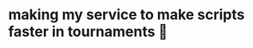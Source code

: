 # making my service to make scripts faster in tournaments :troll:
# #
# #
# #
# #
# #
# #
# #
# #
# #
# #
# #
# #
# #
# #
# #
# #
# #
# #
# #
# #
# #
# #
# #
# #
# #
# #
# #
# #
# #
# #
# #
# #
# #
# #
# #
# #
# #
# #
# #
# #
# #
# #
# #
# #
# #
# #
# #
# #
# #
# #
# #
# #
# #
# #
# #
# #
# #
# #
# #
# #
# #
# #
# #
# #
# #
# #
# #
# #
# #
# #
# #
# #
# #
# #
# #
# #
# #
# #
# #
# #
# #
# #
# #
# #
# #
# #
# #
# #
# #
# #
# #
# #
# #
# #
# #
# #
# #
# #
# #
# #
# #
# #
# #
# #
# #
# #
# #
# #
# #
# #
# #
# #
# #
# #
# #
# #
# #
# #
# #
# #
# #
# #
# #
# #
# #
# #
# #
# #
# #
# #
# #
# #
# #
# #
# #
# #
# #
# #
# #
# #
# #
# #
# #
# #
# #
# #
# #
# #
# #
# #
# #
# #
# #
# #
# #
# #
# #
# #
# #
# #
# #
# #
# #
# #
# #
# #
# #
# #
# #
# #
# #
# #
# #
# #
# #
# #
# #
# #
# #
# #
# #
# #
# #
# #
# #
# #
# #
# #
# #
# #
# #
# #
# #
# #
# #
# #
# #
# #
# #
# #
# #
# #
# #
# #
# #
# #
# #
# #
# #
# #
# #
# #
# #
# #
# #
# #
# #
# #
# #
# #
# #
# #
# #
# #
# #
# #
# #
# #
# #
# #
# #
# #
# #
# #
# #
# #
# #
# #
# #
# #
# #
# #
# #
# #
# #
# #
# #
# #
# #
# #
# #
# #
# #
# #
# #
# #
# #
# #
# #
# #
# #
# #
# #
# #
# #
# #
# #
# #
# #
# #
# #
# #
# #
# #
# #
# #
# #
# #
# #
# #
# #
# #
# #
# #
# #
# #
# #
# #
# #
# #
# #
# #
# #
# #
# #
# #
# #
# #
# #
# #
# #
# #
# #
# #
# #
# #
# #
# #
# #
# #
# #
# #
# #
# #
# #
# #
# #
# #
# #
# #
# #
# #
# #
# #
# #
# #
# #
# #
# #
# #
# #
# #
# #
# #
# #
# #
# #
# #
# #
# #
# #
# #
# #
# #
# #
# #
# #
# #
# #
# #
# #
# #
# #
# #
# #
# #
# #
# #
# #
# #
# #
# #
# #
# #
# #
# #
# #
# #
# #
# #
# #
# #
# #
# #
# #
# #
# #
# #
# #
# #
# #
# #
# #
# #
# #
# #
# #
# #
# #
# #
# #
# #
# #
# #
# #
# #
# #
# #
# #
# #
# #
# #
# #
# #
# #
# #
# #
# #
# #
# #
# #
# #
# #
# #
# #
# #
# #
# #
# #
# #
# #
# #
# #
# #
# #
# #
# #
# #
# #
# #
# #
# #
# #
# #
# #
# #
# #
# #
# #
# #
# #
# #
# #
# #
# #
# #
# #
# #
# #
# #
# #
# #
# #
# #
# #
# #
# #
# #
# #
# #
# #
# #
# #
# #
# #
# #
# #
# #
# #
# #
# #
# #
# #
# #
# #
# #
# #
# #
# #
# #
# #
# #
# #
# #
# #
# #
# #
# #
# #
# #
# #
# #
# #
# #
# #
# #
# #
# #
# #
# #
# #
# #
# #
# #
# #
# #
# #
# #
# #
# #
# #
# #
# #
# #
# #
# #
# #
# #
# #
# #
# #
# #
# #
# #
# #
# #
# #
# #
# #
# #
# #
# #
# #
# #
# #
# #
# #
# #
# #
# #
# #
# #
# #
# #
# #
# #
# #
# #
# #
# #
# #
# #
# #
# #
# #
# #
# #
# #
# #
# #
# #
# #
# #
# #
# #
# #
# #
# #
# #
# #
# #
# #
# #
# #
# #
# #
# #
# #
# #
# #
# #
# #
# #
# #
# #
# #
# #
# #
# #
# #
# #
# #
# #
# #
# #
# #
# #
# #
# #
# #
# #
# #
# #
# #
# #
# #
# #
# #
# #
# #
# #
# #
# #
# #
# #
# #
# #
# #
# #
# #
# #
# #
# #
# #
# #
# #
# #
# #
# #
# #
# #
# #
# #
# #
# #
# #
# #
# #
# #
# #
# #
# #
# #
# #
# #
# #
# #
# #
# #
# #
# #
# #
# #
# #
# #
# #
# #
# #
# #
# #
# #
# #
# #
# #
# #
# #
# #
# #
# #
# #
# #
# #
# #
# #
# #
# #
# #
# #
# #
# #
# #
# #
# #
# #
# #
# #
# #
# #
# #
# #
# #
# #
# #
# #
# #
# #
# #
# #
# #
# #
# #
# #
# #
# #
# #
# #
# #
# #
# #
# #
# #
# #
# #
# #
# #
# #
# #
# #
# #
# #
# #
# #
# #
# #
# #
# #
# #
# #
# #
# #
# #
# #
# #
# #
# #
# #
# #
# #
# #
# #
# #
# #
# #
# #
# #
# #
# #
# #
# #
# #
# #
# #
# #
# #
# #
# #
# #
# #
# #
# #
# #
# #
# #
# #
# #
# #
# #
# #
# #
# #
# #
# #
# #
# #
# #
# #
# #
# #
# #
# #
# #
# #
# #
# #
# #
# #
# #
# #
# #
# #
# #
# #
# #
# #
# #
# #
# #
# #
# #
# #
# #
# #
# #
# #
# #
# #
# #
# #
# #
# #
# #
# #
# #
# #
# #
# #
# #
# #
# #
# #
# #
# #
# #
# #
# #
# #
# #
# #
# #
# #
# #
# #
# #
# #
# #
# #
# #
# #
# #
# #
# #
# #
# #
# #
# #
# #
# #
# #
# #
# #
# #
# #
# #
# #
# #
# #
# #
# #
# #
# #
# #
# #
# #
# #
# #
# #
# #
# #
# #
# #
# #
# #
# #
# #
# #
# #
# #
# #
# #
# #
# #
# #
# #
# #
# #
# #
# #
# #
# #
# #
# #
# #
# #
# #
# #
# #
# #
# #
# #
# #
# #
# #
# #
# #
# #
# #
# #
# #
# #
# #
# #
# #
# #
# #
# #
# #
# #
# #
# #
# #
# #
# #
# #
# #
# #
# #
# #
# #
# #
# #
# #
# #
# #
# #
# #
# #
# #
# #
# #
# #
# #
# #
# #
# #
# #
# #
# #
# #
# #
# #
# #
# #
# #
# #
# #
# #
# #
# #
# #
# #
# #
# #
# #
# #
# #
# #
# #
# #
# #
# #
# #
# #
# #
# #
# #
# #
# #
# #
# #
# #
# #
# #
# #
# #
# #
# #
# #
# #
# #
# #
# #
# #
# #
# #
# #
# #
# #
# #
# #
# #
# #
# #
# #
# #
# #
# #
# #
# #
# #
# #
# #
# #
# #
# #
# #
# #
# #
# #
# #
# #
# #
# #
# #
# #
# #
# #
# #
# #
# #
# #
# #
# #
# #
# #
# #
# #
# #
# #
# #
# #
# #
# #
# #
# #
# #
# #
# #
# #
# #
# #
# #
# #
# #
# #
# #
# #
# #
# #
# #
# #
# #
# #
# #
# #
# #
# #
# #
# #
# #
# #
# #
# #
# #
# #
# #
# #
# #
# #
# #
# #
# #
# #
# #
# #
# #
# #
# #
# #
# #
# #
# #
# #
# #
# #
# #
# #
# #
# #
# #
# #
# #
# #
# #
# #
# #
# #
# #
# #
# #
# #
# #
# #
# #
# #
# #
# #
# #
# #
# #
# #
# #
# #
# #
# #
# #
# #
# #
# #
# #
# #
# #
# #
# #
# #
# #
# #
# #
# #
# #
# #
# #
# #
# #
# #
# #
# #
# #
# #
# #
# #
# #
# #
# #
# #
# #
# #
# #
# #
# #
# #
# #
# #
# #
# #
# #
# #
# #
# #
# #
# #
# #
# #
# #
# #
# #
# #
# #
# #
# #
# #
# #
# #
# #
# #
# #
# #
# #
# #
# #
# #
# #
# #
# #
# #
# #
# #
# #
# #
# #
# #
# #
# #
# #
# #
# #
# #
# #
# #
# #
# #
# #
# #
# #
# #
# #
# #
# #
# #
# #
# #
# #
# #
# #
# #
# #
# #
# #
# #
# #
# #
# #
# #
# #
# #
# #
# #
# #
# #
# #
# #
# #
# #
# #
# #
# #
# #
# #
# #
# #
# #
# #
# #
# #
# #
# #
# #
# #
# #
# #
# #
# #
# #
# #
# #
# #
# #
# #
# #
# #
# #
# #
# #
# #
# #
# #
# #
# #
# #
# #
# #
# #
# #
# #
# #
# #
# #
# #
# #
# #
# #
# #
# #
# #
# #
# #
# #
# #
# #
# #
# #
# #
# #
# #
# #
# #
# #
# #
# #
# #
# #
# #
# #
# #
# #
# #
# #
# #
# #
# #
# #
# #
# #
# #
# #
# #
# #
# #
# #
# #
# #
# #
# #
# #
# #
# #
# #
# #
# #
# #
# #
# #
# #
# #
# #
# #
# #
# #
# #
# #
# #
# #
# #
# #
# #
# #
# #
# #
# #
# #
# #
# #
# #
# #
# #
# #
# #
# #
# #
# #
# #
# #
# #
# #
# #
# #
# #
# #
# #
# #
# #
# #
# #
# #
# #
# #
# #
# #
# #
# #
# #
# #
# #
# #
# #
# #
# #
# #
# #
# #
# #
# #
# #
# #
# #
# #
# #
# #
# #
# #
# #
# #
# #
# #
# #
# #
# #
# #
# #
# #
# #
# #
# #
# #
# #
# #
# #
# #
# #
# #
# #
# #
# #
# #
# #
# #
# #
# #
# #
# #
# #
# #
# #
# #
# #
# #
# #
# #
# #
# #
# #
# #
# #
# #
# #
# #
# #
# #
# #
# #
# #
# #
# #
# #
# #
# #
# #
# #
# #
# #
# #
# #
# #
# #
# #
# #
# #
# #
# #
# #
# #
# #
# #
# #
# #
# #
# #
# #
# #
# #
# #
# #
# #
# #
# #
# #
# #
# #
# #
# #
# #
# #
# #
# #
# #
# #
# #
# #
# #
# #
# #
# #
# #
# #
# #
# #
# #
# #
# #
# #
# #
# #
# #
# #
# #
# #
# #
# #
# #
# #
# #
# #
# #
# #
# #
# #
# #
# #
# #
# #
# #
# #
# #
# #
# #
# #
# #
# #
# #
# #
# #
# #
# #
# #
# #
# #
# #
# #
# #
# #
# #
# #
# #
# #
# #
# #
# #
# #
# #
# #
# #
# #
# #
# #
# #
# #
# #
# #
# #
# #
# #
# #
# #
# #
# #
# #
# #
# #
# #
# #
# #
# #
# #
# #
# #
# #
# #
# #
# #
# #
# #
# #
# #
# #
# #
# #
# #
# #
# #
# #
# #
# #
# #
# #
# #
# #
# #
# #
# #
# #
# #
# #
# #
# #
# #
# #
# #
# #
# #
# #
# #
# #
# #
# #
# #
# #
# #
# #
# #
# #
# #
# #
# #
# #
# #
# #
# #
# #
# #
# #
# #
# #
# #
# #
# #
# #
# #
# #
# #
# #
# #
# #
# #
# #
# #
# #
# #
# #
# #
# #
# #
# #
# #
# #
# #
# #
# #
# #
# #
# #
# #
# #
# #
# #
# #
# #
# #
# #
# #
# #
# #
# #
# #
# #
# #
# #
# #
# #
# #
# #
# #
# #
# #
# #
# #
# #
# #
# #
# #
# #
# #
# #
# #
# #
# #
# #
# #
# #
# #
# #
# #
# #
# #
# #
# #
# #
# #
# #
# #
# #
# #
# #
# #
# #
# #
# #
# #
# #
# #
# #
# #
# #
# #
# #
# #
# #
# #
# #
# #
# #
# #
# #
# #
# #
# #
# #
# #
# #
# #
# #
# #
# #
# #
# #
# #
# #
# #
# #
# #
# #
# #
# #
# #
# #
# #
# #
# #
# #
# #
# #
# #
# #
# #
# #
# #
# #
# #
# #
# #
# #
# #
# #
# #
# #
# #
# #
# #
# #
# #
# #
# #
# #
# #
# #
# #
# #
# #
# #
# #
# #
# #
# #
# #
# #
# #
# #
# #
# #
# #
# #
# #
# #
# #
# #
# #
# #
# #
# #
# #
# #
# #
# #
# #
# #
# #
# #
# #
# #
# #
# #
# #
# #
# #
# #
# #
# #
# #
# #
# #
# #
# #
# #
# #
# #
# #
# #
# #
# #
# #
# #
# #
# #
# #
# #
# #
# #
# #
# #
# #
# #
# #
# #
# #
# #
# #
# #
# #
# #
# #
# #
# #
# #
# #
# #
# #
# #
# #
# #
# #
# #
# #
# #
# #
# #
# #
# #
# #
# #
# #
# #
# #
# #
# #
# #
# #
# #
# #
# #
# #
# #
# #
# #
# #
# #
# #
# #
# #
# #
# #
# #
# #
# #
# #
# #
# #
# #
# #
# #
# #
# #
# #
# #
# #
# #
# #
# #
# #
# #
# #
# #
# #
# #
# #
# #
# #
# #
# #
# #
# #
# #
# #
# #
# #
# #
# #
# #
# #
# #
# #
# #
# #
# #
# #
# #
# #
# #
# #
# #
# #
# #
# #
# #
# #
# #
# #
# #
# #
# #
# #
# #
# #
# #
# #
# #
# #
# #
# #
# #
# #
# #
# #
# #
# #
# #
# #
# #
# #
# #
# #
# #
# #
# #
# #
# #
# #
# #
# #
# #
# #
# #
# #
# #
# #
# #
# #
# #
# #
# #
# #
# #
# #
# #
# #
# #
# #
# #
# #
# #
# #
# #
# #
# #
# #
# #
# #
# #
# #
# #
# #
# #
# #
# #
# #
# #
# #
# #
# #
# #
# #
# #
# #
# #
# #
# #
# #
# #
# #
# #
# #
# #
# #
# #
# #
# #
# #
# #
# #
# #
# #
# #
# #
# #
# #
# #
# #
# #
# #
# #
# #
# #
# #
# #
# #
# #
# #
# #
# #
# #
# #
# #
# #
# #
# #
# #
# #
# #
# #
# #
# #
# #
# #
# #
# #
# #
# #
# #
# #
# #
# #
# #
# #
# #
# #
# #
# #
# #
# #
# #
# #
# #
# #
# #
# #
# #
# #
# #
# #
# #
# #
# #
# #
# #
# #
# #
# #
# #
# #
# #
# #
# #
# #
# #
# #
# #
# #
# #
# #
# #
# #
# #
# #
# #
# #
# #
# #
# #
# #
# #
# #
# #
# #
# #
# #
# #
# #
# #
# #
# #
# #
# #
# #
# #
# #
# #
# #
# #
# #
# #
# #
# #
# #
# #
# #
# #
# #
# #
# #
# #
# #
# #
# #
# #
# #
# #
# #
# #
# #
# #
# #
# #
# #
# #
# #
# #
# #
# #
# #
# #
# #
# #
# #
# #
# #
# #
# #
# #
# #
# #
# #
# #
# #
# #
# #
# #
# #
# #
# #
# #
# #
# #
# #
# #
# #
# #
# #
# #
# #
# #
# #
# #
# #
# #
# #
# #
# #
# #
# #
# #
# #
# #
# #
# #
# #
# #
# #
# #
# #
# #
# #
# #
# #
# #
# #
# #
# #
# #
# #
# #
# #
# #
# #
# #
# #
# #
# #
# #
# #
# #
# #
# #
# #
# #
# #
# #
# #
# #
# #
# #
# #
# #
# #
# #
# #
# #
# #
# #
# #
# #
# #
# #
# #
# #
# #
# #
# #
# #
# #
# #
# #
# #
# #
# #
# #
# #
# #
# #
# #
# #
# #
# #
# #
# #
# #
# #
# #
# #
# #
# #
# #
# #
# #
# #
# #
# #
# #
# #
# #
# #
# #
# #
# #
# #
# #
# #
# #
# #
# #
# #
# #
# #
# #
# #
# #
# #
# #
# #
# #
# #
# #
# #
# #
# #
# #
# #
# #
# #
# #
# #
# #
# #
# #
# #
# #
# #
# #
# #
# #
# #
# #
# #
# #
# #
# #
# #
# #
# #
# #
# #
# #
# #
# #
# #
# #
# #
# #
# #
# #
# #
# #
# #
# #
# #
# #
# #
# #
# #
# #
# #
# #
# #
# #
# #
# #
# #
# #
# #
# #
# #
# #
# #
# #
# #
# #
# #
# #
# #
# #
# #
# #
# #
# #
# #
# #
# #
# #
# #
# #
# #
# #
# #
# #
# #
# #
# #
# #
# #
# #
# #
# #
# #
# #
# #
# #
# #
# #
# #
# #
# #
# #
# #
# #
# #
# #
# #
# #
# #
# #
# #
# #
# #
# #
# #
# #
# #
# #
# #
# #
# #
# #
# #
# #
# #
# #
# #
# #
# #
# #
# #
# #
# #
# #
# #
# #
# #
# #
# #
# #
# #
# #
# #
# #
# #
# #
# #
# #
# #
# #
# #
# #
# #
# #
# #
# #
# #
# #
# #
# #
# #
# #
# #
# #
# #
# #
# #
# #
# #
# #
# #
# #
# #
# #
# #
# #
# #
# #
# #
# #
# #
# #
# #
# #
# #
# #
# #
# #
# #
# #
# #
# #
# #
# #
# #
# #
# #
# #
# #
# #
# #
# #
# #
# #
# #
# #
# #
# #
# #
# #
# #
# #
# #
# #
# #
# #
# #
# #
# #
# #
# #
# #
# #
# #
# #
# #
# #
# #
# #
# #
# #
# #
# #
# #
# #
# #
# #
# #
# #
# #
# #
# #
# #
# #
# #
# #
# #
# #
# #
# #
# #
# #
# #
# #
# #
# #
# #
# #
# #
# #
# #
# #
# #
# #
# #
# #
# #
# #
# #
# #
# #
# #
# #
# #
# #
# #
# #
# #
# #
# #
# #
# #
# #
# #
# #
# #
# #
# #
# #
# #
# #
# #
# #
# #
# #
# #
# #
# #
# #
# #
# #
# #
# #
# #
# #
# #
# #
# #
# #
# #
# #
# #
# #
# #
# #
# #
# #
# #
# #
# #
# #
# #
# #
# #
# #
# #
# #
# #
# #
# #
# #
# #
# #
# #
# #
# #
# #
# #
# #
# #
# #
# #
# #
# #
# #
# #
# #
# #
# #
# #
# #
# #
# #
# #
# #
# #
# #
# #
# #
# #
# #
# #
# #
# #
# #
# #
# #
# #
# #
# #
# #
# #
# #
# #
# #
# #
# #
# #
# #
# #
# #
# #
# #
# #
# #
# #
# #
# #
# #
# #
# #
# #
# #
# #
# #
# #
# #
# #
# #
# #
# #
# #
# #
# #
# #
# #
# #
# #
# #
# #
# #
# #
# #
# #
# #
# #
# #
# #
# #
# #
# #
# #
# #
# #
# #
# #
# #
# #
# #
# #
# #
# #
# #
# #
# #
# #
# #
# #
# #
# #
# #
# #
# #
# #
# #
# #
# #
# #
# #
# #
# #
# #
# #
# #
# #
# #
# #
# #
# #
# #
# #
# #
# #
# #
# #
# #
# #
# #
# #
# #
# #
# #
# #
# #
# #
# #
# #
# #
# #
# #
# #
# #
# #
# #
# #
# #
# #
# #
# #
# #
# #
# #
# #
# #
# #
# #
# #
# #
# #
# #
# #
# #
# #
# #
# #
# #
# #
# #
# #
# #
# #
# #
# #
# #
# #
# #
# #
# #
# #
# #
# #
# #
# #
# #
# #
# #
# #
# #
# #
# #
# #
# #
# #
# #
# #
# #
# #
# #
# #
# #
# #
# #
# #
# #
# #
# #
# #
# #
# #
# #
# #
# #
# #
# #
# #
# #
# #
# #
# #
# #
# #
# #
# #
# #
# #
# #
# #
# #
# #
# #
# #
# #
# #
# #
# #
# #
# #
# #
# #
# #
# #
# #
# #
# #
# #
# #
# #
# #
# #
# #
# #
# #
# #
# #
# #
# #
# #
# #
# #
# #
# #
# #
# #
# #
# #
# #
# #
# #
# #
# #
# #
# #
# #
# #
# #
# #
# #
# #
# #
# #
# #
# #
# #
# #
# #
# #
# #
# #
# #
# #
# #
# #
# #
# #
# #
# #
# #
# #
# #
# #
# #
# #
# #
# #
# #
# #
# #
# #
# #
# #
# #
# #
# #
# #
# #
# #
# #
# #
# #
# #
# #
# #
# #
# #
# #
# #
# #
# #
# #
# #
# #
# #
# #
# #
# #
# #
# #
# #
# #
# #
# #
# #
# #
# #
# #
# #
# #
# #
# #
# #
# #
# #
# #
# #
# #
# #
# #
# #
# #
# #
# #
# #
# #
# #
# #
# #
# #
# #
# #
# #
# #
# #
# #
# #
# #
# #
# #
# #
# #
# #
# #
# #
# #
# #
# #
# #
# #
# #
# #
# #
# #
# #
# #
# #
# #
# #
# #
# #
# #
# #
# #
# #
# #
# #
# #
# #
# #
# #
# #
# #
# #
# #
# #
# #
# #
# #
# #
# #
# #
# #
# #
# #
# #
# #
# #
# #
# #
# #
# #
# #
# #
# #
# #
# #
# #
# #
# #
# #
# #
# #
# #
# #
# #
# #
# #
# #
# #
# #
# #
# #
# #
# #
# #
# #
# #
# #
# #
# #
# #
# #
# #
# #
# #
# #
# #
# #
# #
# #
# #
# #
# #
# #
# #
# #
# #
# #
# #
# #
# #
# #
# #
# #
# #
# #
# #
# #
# #
# #
# #
# #
# #
# #
# #
# #
# #
# #
# #
# #
# #
# #
# #
# #
# #
# #
# #
# #
# #
# #
# #
# #
# #
# #
# #
# #
# #
# #
# #
# #
# #
# #
# #
# #
# #
# #
# #
# #
# #
# #
# #
# #
# #
# #
# #
# #
# #
# #
# #
# #
# #
# #
# #
# #
# #
# #
# #
# #
# #
# #
# #
# #
# #
# #
# #
# #
# #
# #
# #
# #
# #
# #
# #
# #
# #
# #
# #
# #
# #
# #
# #
# #
# #
# #
# #
# #
# #
# #
# #
# #
# #
# #
# #
# #
# #
# #
# #
# #
# #
# #
# #
# #
# #
# #
# #
# #
# #
# #
# #
# #
# #
# #
# #
# #
# #
# #
# #
# #
# #
# #
# #
# #
# #
# #
# #
# #
# #
# #
# #
# #
# #
# #
# #
# #
# #
# #
# #
# #
# #
# #
# #
# #
# #
# #
# #
# #
# #
# #
# #
# #
# #
# #
# #
# #
# #
# #
# #
# #
# #
# #
# #
# #
# #
# #
# #
# #
# #
# #
# #
# #
# #
# #
# #
# #
# #
# #
# #
# #
# #
# #
# #
# #
# #
# #
# #
# #
# #
# #
# #
# #
# #
# #
# #
# #
# #
# #
# #
# #
# #
# #
# #
# #
# #
# #
# #
# #
# #
# #
# #
# #
# #
# #
# #
# #
# #
# #
# #
# #
# #
# #
# #
# #
# #
# #
# #
# #
# #
# #
# #
# #
# #
# #
# #
# #
# #
# #
# #
# #
# #
# #
# #
# #
# #
# #
# #
# #
# #
# #
# #
# #
# #
# #
# #
# #
# #
# #
# #
# #
# #
# #
# #
# #
# #
# #
# #
# #
# #
# #
# #
# #
# #
# #
# #
# #
# #
# #
# #
# #
# #
# #
# #
# #
# #
# #
# #
# #
# #
# #
# #
# #
# #
# #
# #
# #
# #
# #
# #
# #
# #
# #
# #
# #
# #
# #
# #
# #
# #
# #
# #
# #
# #
# #
# #
# #
# #
# #
# #
# #
# #
# #
# #
# #
# #
# #
# #
# #
# #
# #
# #
# #
# #
# #
# #
# #
# #
# #
# #
# #
# #
# #
# #
# #
# #
# #
# #
# #
# #
# #
# #
# #
# #
# #
# #
# #
# #
# #
# #
# #
# #
# #
# #
# #
# #
# #
# #
# #
# #
# #
# #
# #
# #
# #
# #
# #
# #
# #
# #
# #
# #
# #
# #
# #
# #
# #
# #
# #
# #
# #
# #
# #
# #
# #
# #
# #
# #
# #
# #
# #
# #
# #
# #
# #
# #
# #
# #
# #
# #
# #
# #
# #
# #
# #
# #
# #
# #
# #
# #
# #
# #
# #
# #
# #
# #
# #
# #
# #
# #
# #
# #
# #
# #
# #
# #
# #
# #
# #
# #
# #
# #
# #
# #
# #
# #
# #
# #
# #
# #
# #
# #
# #
# #
# #
# #
# #
# #
# #
# #
# #
# #
# #
# #
# #
# #
# #
# #
# #
# #
# #
# #
# #
# #
# #
# #
# #
# #
# #
# #
# #
# #
# #
# #
# #
# #
# #
# #
# #
# #
# #
# #
# #
# #
# #
# #
# #
# #
# #
# #
# #
# #
# #
# #
# #
# #
# #
# #
# #
# #
# #
# #
# #
# #
# #
# #
# #
# #
# #
# #
# #
# #
# #
# #
# #
# #
# #
# #
# #
# #
# #
# #
# #
# #
# #
# #
# #
# #
# #
# #
# #
# #
# #
# #
# #
# #
# #
# #
# #
# #
# #
# #
# #
# #
# #
# #
# #
# #
# #
# #
# #
# #
# #
# #
# #
# #
# #
# #
# #
# #
# #
# #
# #
# #
# #
# #
# #
# #
# #
# #
# #
# #
# #
# #
# #
# #
# #
# #
# #
# #
# #
# #
# #
# #
# #
# #
# #
# #
# #
# #
# #
# #
# #
# #
# #
# #
# #
# #
# #
# #
# #
# #
# #
# #
# #
# #
# #
# #
# #
# #
# #
# #
# #
# #
# #
# #
# #
# #
# #
# #
# #
# #
# #
# #
# #
# #
# #
# #
# #
# #
# #
# #
# #
# #
# #
# #
# #
# #
# #
# #
# #
# #
# #
# #
# #
# #
# #
# #
# #
# #
# #
# #
# #
# #
# #
# #
# #
# #
# #
# #
# #
# #
# #
# #
# #
# #
# #
# #
# #
# #
# #
# #
# #
# #
# #
# #
# #
# #
# #
# #
# #
# #
# #
# #
# #
# #
# #
# #
# #
# #
# #
# #
# #
# #
# #
# #
# #
# #
# #
# #
# #
# #
# #
# #
# #
# #
# #
# #
# #
# #
# #
# #
# #
# #
# #
# #
# #
# #
# #
# #
# #
# #
# #
# #
# #
# #
# #
# #
# #
# #
# #
# #
# #
# #
# #
# #
# #
# #
# #
# #
# #
# #
# #
# #
# #
# #
# #
# #
# #
# #
# #
# #
# #
# #
# #
# #
# #
# #
# #
# #
# #
# #
# #
# #
# #
# #
# #
# #
# #
# #
# #
# #
# #
# #
# #
# #
# #
# #
# #
# #
# #
# #
# #
# #
# #
# #
# #
# #
# #
# #
# #
# #
# #
# #
# #
# #
# #
# #
# #
# #
# #
# #
# #
# #
# #
# #
# #
# #
# #
# #
# #
# #
# #
# #
# #
# #
# #
# #
# #
# #
# #
# #
# #
# #
# #
# #
# #
# #
# #
# #
# #
# #
# #
# #
# #
# #
# #
# #
# #
# #
# #
# #
# #
# #
# #
# #
# #
# #
# #
# #
# #
# #
# #
# #
# #
# #
# #
# #
# #
# #
# #
# #
# #
# #
# #
# #
# #
# #
# #
# #
# #
# #
# #
# #
# #
# #
# #
# #
# #
# #
# #
# #
# #
# #
# #
# #
# #
# #
# #
# #
# #
# #
# #
# #
# #
# #
# #
# #
# #
# #
# #
# #
# #
# #
# #
# #
# #
# #
# #
# #
# #
# #
# #
# #
# #
# #
# #
# #
# #
# #
# #
# #
# #
# #
# #
# #
# #
# #
# #
# #
# #
# #
# #
# #
# #
# #
# #
# #
# #
# #
# #
# #
# #
# #
# #
# #
# #
# #
# #
# #
# #
# #
# #
# #
# #
# #
# #
# #
# #
# #
# #
# #
# #
# #
# #
# #
# #
# #
# #
# #
# #
# #
# #
# #
# #
# #
# #
# #
# #
# #
# #
# #
# #
# #
# #
# #
# #
# #
# #
# #
# #
# #
# #
# #
# #
# #
# #
# #
# #
# #
# #
# #
# #
# #
# #
# #
# #
# #
# #
# #
# #
# #
# #
# #
# #
# #
# #
# #
# #
# #
# #
# #
# #
# #
# #
# #
# #
# #
# #
# #
# #
# #
# #
# #
# #
# #
# #
# #
# #
# #
# #
# #
# #
# #
# #
# #
# #
# #
# #
# #
# #
# #
# #
# #
# #
# #
# #
# #
# #
# #
# #
# #
# #
# #
# #
# #
# #
# #
# #
# #
# #
# #
# #
# #
# #
# #
# #
# #
# #
# #
# #
# #
# #
# #
# #
# #
# #
# #
# #
# #
# #
# #
# #
# #
# #
# #
# #
# #
# #
# #
# #
# #
# #
# #
# #
# #
# #
# #
# #
# #
# #
# #
# #
# #
# #
# #
# #
# #
# #
# #
# #
# #
# #
# #
# #
# #
# #
# #
# #
# #
# #
# #
# #
# #
# #
# #
# #
# #
# #
# #
# #
# #
# #
# #
# #
# #
# #
# #
# #
# #
# #
# #
# #
# #
# #
# #
# #
# #
# #
# #
# #
# #
# #
# #
# #
# #
# #
# #
# #
# #
# #
# #
# #
# #
# #
# #
# #
# #
# #
# #
# #
# #
# #
# #
# #
# #
# #
# #
# #
# #
# #
# #
# #
# #
# #
# #
# #
# #
# #
# #
# #
# #
# #
# #
# #
# #
# #
# #
# #
# #
# #
# #
# #
# #
# #
# #
# #
# #
# #
# #
# #
# #
# #
# #
# #
# #
# #
# #
# #
# #
# #
# #
# #
# #
# #
# #
# #
# #
# #
# #
# #
# #
# #
# #
# #
# #
# #
# #
# #
# #
# #
# #
# #
# #
# #
# #
# #
# #
# #
# #
# #
# #
# #
# #
# #
# #
# #
# #
# #
# #
# #
# #
# #
# #
# #
# #
# #
# #
# #
# #
# #
# #
# #
# #
# #
# #
# #
# #
# #
# #
# #
# #
# #
# #
# #
# #
# #
# #
# #
# #
# #
# #
# #
# #
# #
# #
# #
# #
# #
# #
# #
# #
# #
# #
# #
# #
# #
# #
# #
# #
# #
# #
# #
# #
# #
# #
# #
# #
# #
# #
# #
# #
# #
# #
# #
# #
# #
# #
# #
# #
# #
# #
# #
# #
# #
# #
# #
# #
# #
# #
# #
# #
# #
# #
# #
# #
# #
# #
# #
# #
# #
# #
# #
# #
# #
# #
# #
# #
# #
# #
# #
# #
# #
# #
# #
# #
# #
# #
# #
# #
# #
# #
# #
# #
# #
# #
# #
# #
# #
# #
# #
# #
# #
# #
# #
# #
# #
# #
# #
# #
# #
# #
# #
# #
# #
# #
# #
# #
# #
# #
# #
# #
# #
# #
# #
# #
# #
# #
# #
# #
# #
# #
# #
# #
# #
# #
# #
# #
# #
# #
# #
# #
# #
# #
# #
# #
# #
# #
# #
# #
# #
# #
# #
# #
# #
# #
# #
# #
# #
# #
# #
# #
# #
# #
# #
# #
# #
# #
# #
# #
# #
# #
# #
# #
# #
# #
# #
# #
# #
# #
# #
# #
# #
# #
# #
# #
# #
# #
# #
# #
# #
# #
# #
# #
# #
# #
# #
# #
# #
# #
# #
# #
# #
# #
# #
# #
# #
# #
# #
# #
# #
# #
# #
# #
# #
# #
# #
# #
# #
# #
# #
# #
# #
# #
# #
# #
# #
# #
# #
# #
# #
# #
# #
# #
# #
# #
# #
# #
# #
# #
# #
# #
# #
# #
# #
# #
# #
# #
# #
# #
# #
# #
# #
# #
# #
# #
# #
# #
# #
# #
# #
# #
# #
# #
# #
# #
# #
# #
# #
# #
# #
# #
# #
# #
# #
# #
# #
# #
# #
# #
# #
# #
# #
# #
# #
# #
# #
# #
# #
# #
# #
# #
# #
# #
# #
# #
# #
# #
# #
# #
# #
# #
# #
# #
# #
# #
# #
# #
# #
# #
# #
# #
# #
# #
# #
# #
# #
# #
# #
# #
# #
# #
# #
# #
# #
# #
# #
# #
# #
# #
# #
# #
# #
# #
# #
# #
# #
# #
# #
# #
# #
# #
# #
# #
# #
# #
# #
# #
# #
# #
# #
# #
# #
# #
# #
# #
# #
# #
# #
# #
# #
# #
# #
# #
# #
# #
# #
# #
# #
# #
# #
# #
# #
# #
# #
# #
# #
# #
# #
# #
# #
# #
# #
# #
# #
# #
# #
# #
# #
# #
# #
# #
# #
# #
# #
# #
# #
# #
# #
# #
# #
# #
# #
# #
# #
# #
# #
# #
# #
# #
# #
# #
# #
# #
# #
# #
# #
# #
# #
# #
# #
# #
# #
# #
# #
# #
# #
# #
# #
# #
# #
# #
# #
# #
# #
# #
# #
# #
# #
# #
# #
# #
# #
# #
# #
# #
# #
# #
# #
# #
# #
# #
# #
# #
# #
# #
# #
# #
# #
# #
# #
# #
# #
# #
# #
# #
# #
# #
# #
# #
# #
# #
# #
# #
# #
# #
# #
# #
# #
# #
# #
# #
# #
# #
# #
# #
# #
# #
# #
# #
# #
# #
# #
# #
# #
# #
# #
# #
# #
# #
# #
# #
# #
# #
# #
# #
# #
# #
# #
# #
# #
# #
# #
# #
# #
# #
# #
# #
# #
# #
# #
# #
# #
# #
# #
# #
# #
# #
# #
# #
# #
# #
# #
# #
# #
# #
# #
# #
# #
# #
# #
# #
# #
# #
# #
# #
# #
# #
# #
# #
# #
# #
# #
# #
# #
# #
# #
# #
# #
# #
# #
# #
# #
# #
# #
# #
# #
# #
# #
# #
# #
# #
# #
# #
# #
# #
# #
# #
# #
# #
# #
# #
# #
# #
# #
# #
# #
# #
# #
# #
# #
# #
# #
# #
# #
# #
# #
# #
# #
# #
# #
# #
# #
# #
# #
# #
# #
# #
# #
# #
# #
# #
# #
# #
# #
# #
# #
# #
# #
# #
# #
# #
# #
# #
# #
# #
# #
# #
# #
# #
# #
# #
# #
# #
# #
# #
# #
# #
# #
# #
# #
# #
# #
# #
# #
# #
# #
# #
# #
# #
# #
# #
# #
# #
# #
# #
# #
# #
# #
# #
# #
# #
# #
# #
# #
# #
# #
# #
# #
# #
# #
# #
# #
# #
# #
# #
# #
# #
# #
# #
# #
# #
# #
# #
# #
# #
# #
# #
# #
# #
# #
# #
# #
# #
# #
# #
# #
# #
# #
# #
# #
# #
# #
# #
# #
# #
# #
# #
# #
# #
# #
# #
# #
# #
# #
# #
# #
# #
# #
# #
# #
# #
# #
# #
# #
# #
# #
# #
# #
# #
# #
# #
# #
# #
# #
# #
# #
# #
# #
# #
# #
# #
# #
# #
# #
# #
# #
# #
# #
# #
# #
# #
# #
# #
# #
# #
# #
# #
# #
# #
# #
# #
# #
# #
# #
# #
# #
# #
# #
# #
# #
# #
# #
# #
# #
# #
# #
# #
# #
# #
# #
# #
# #
# #
# #
# #
# #
# #
# #
# #
# #
# #
# #
# #
# #
# #
# #
# #
# #
# #
# #
# #
# #
# #
# #
# #
# #
# #
# #
# #
# #
# #
# #
# #
# #
# #
# #
# #
# #
# #
# #
# #
# #
# #
# #
# #
# #
# #
# #
# #
# #
# #
# #
# #
# #
# #
# #
# #
# #
# #
# #
# #
# #
# #
# #
# #
# #
# #
# #
# #
# #
# #
# #
# #
# #
# #
# #
# #
# #
# #
# #
# #
# #
# #
# #
# #
# #
# #
# #
# #
# #
# #
# #
# #
# #
# #
# #
# #
# #
# #
# #
# #
# #
# #
# #
# #
# #
# #
# #
# #
# #
# #
# #
# #
# #
# #
# #
# #
# #
# #
# #
# #
# #
# #
# #
# #
# #
# #
# #
# #
# #
# #
# #
# #
# #
# #
# #
# #
# #
# #
# #
# #
# #
# #
# #
# #
# #
# #
# #
# #
# #
# #
# #
# #
# #
# #
# #
# #
# #
# #
# #
# #
# #
# #
# #
# #
# #
# #
# #
# #
# #
# #
# #
# #
# #
# #
# #
# #
# #
# #
# #
# #
# #
# #
# #
# #
# #
# #
# #
# #
# #
# #
# #
# #
# #
# #
# #
# #
# #
# #
# #
# #
# #
# #
# #
# #
# #
# #
# #
# #
# #
# #
# #
# #
# #
# #
# #
# #
# #
# #
# #
# #
# #
# #
# #
# #
# #
# #
# #
# #
# #
# #
# #
# #
# #
# #
# #
# #
# #
# #
# #
# #
# #
# #
# #
# #
# #
# #
# #
# #
# #
# #
# #
# #
# #
# #
# #
# #
# #
# #
# #
# #
# #
# #
# #
# #
# #
# #
# #
# #
# #
# #
# #
# #
# #
# #
# #
# #
# #
# #
# #
# #
# #
# #
# #
# #
# #
# #
# #
# #
# #
# #
# #
# #
# #
# #
# #
# #
# #
# #
# #
# #
# #
# #
# #
# #
# #
# #
# #
# #
# #
# #
# #
# #
# #
# #
# #
# #
# #
# #
# #
# #
# #
# #
# #
# #
# #
# #
# #
# #
# #
# #
# #
# #
# #
# #
# #
# #
# #
# #
# #
# #
# #
# #
# #
# #
# #
# #
# #
# #
# #
# #
# #
# #
# #
# #
# #
# #
# #
# #
# #
# #
# #
# #
# #
# #
# #
# #
# #
# #
# #
# #
# #
# #
# #
# #
# #
# #
# #
# #
# #
# #
# #
# #
# #
# #
# #
# #
# #
# #
# #
# #
# #
# #
# #
# #
# #
# #
# #
# #
# #
# #
# #
# #
# #
# #
# #
# #
# #
# #
# #
# #
# #
# #
# #
# #
# #
# #
# #
# #
# #
# #
# #
# #
# #
# #
# #
# #
# #
# #
# #
# #
# #
# #
# #
# #
# #
# #
# #
# #
# #
# #
# #
# #
# #
# #
# #
# #
# #
# #
# #
# #
# #
# #
# #
# #
# #
# #
# #
# #
# #
# #
# #
# #
# #
# #
# #
# #
# #
# #
# #
# #
# #
# #
# #
# #
# #
# #
# #
# #
# #
# #
# #
# #
# #
# #
# #
# #
# #
# #
# #
# #
# #
# #
# #
# #
# #
# #
# #
# #
# #
# #
# #
# #
# #
# #
# #
# #
# #
# #
# #
# #
# #
# #
# #
# #
# #
# #
# #
# #
# #
# #
# #
# #
# #
# #
# #
# #
# #
# #
# #
# #
# #
# #
# #
# #
# #
# #
# #
# #
# #
# #
# #
# #
# #
# #
# #
# #
# #
# #
# #
# #
# #
# #
# #
# #
# #
# #
# #
# #
# #
# #
# #
# #
# #
# #
# #
# #
# #
# #
# #
# #
# #
# #
# #
# #
# #
# #
# #
# #
# #
# #
# #
# #
# #
# #
# #
# #
# #
# #
# #
# #
# #
# #
# #
# #
# #
# #
# #
# #
# #
# #
# #
# #
# #
# #
# #
# #
# #
# #
# #
# #
# #
# #
# #
# #
# #
# #
# #
# #
# #
# #
# #
# #
# #
# #
# #
# #
# #
# #
# #
# #
# #
# #
# #
# #
# #
# #
# #
# #
# #
# #
# #
# #
# #
# #
# #
# #
# #
# #
# #
# #
# #
# #
# #
# #
# #
# #
# #
# #
# #
# #
# #
# #
# #
# #
# #
# #
# #
# #
# #
# #
# #
# #
# #
# #
# #
# #
# #
# #
# #
# #
# #
# #
# #
# #
# #
# #
# #
# #
# #
# #
# #
# #
# #
# #
# #
# #
# #
# #
# #
# #
# #
# #
# #
# #
# #
# #
# #
# #
# #
# #
# #
# #
# #
# #
# #
# #
# #
# #
# #
# #
# #
# #
# #
# #
# #
# #
# #
# #
# #
# #
# #
# #
# #
# #
# #
# #
# #
# #
# #
# #
# #
# #
# #
# #
# #
# #
# #
# #
# #
# #
# #
# #
# #
# #
# #
# #
# #
# #
# #
# #
# #
# #
# #
# #
# #
# #
# #
# #
# #
# #
# #
# #
# #
# #
# #
# #
# #
# #
# #
# #
# #
# #
# #
# #
# #
# #
# #
# #
# #
# #
# #
# #
# #
# #
# #
# #
# #
# #
# #
# #
# #
# #
# #
# #
# #
# #
# #
# #
# #
# #
# #
# #
# #
# #
# #
# #
# #
# #
# #
# #
# #
# #
# #
# #
# #
# #
# #
# #
# #
# #
# #
# #
# #
# #
# #
# #
# #
# #
# #
# #
# #
# #
# #
# #
# #
# #
# #
# #
# #
# #
# #
# #
# #
# #
# #
# #
# #
# #
# #
# #
# #
# #
# #
# #
# #
# #
# #
# #
# #
# #
# #
# #
# #
# #
# #
# #
# #
# #
# #
# #
# #
# #
# #
# #
# #
# #
# #
# #
# #
# #
# #
# #
# #
# #
# #
# #
# #
# #
# #
# #
# #
# #
# #
# #
# #
# #
# #
# #
# #
# #
# #
# #
# #
# #
# #
# #
# #
# #
# #
# #
# #
# #
# #
# #
# #
# #
# #
# #
# #
# #
# #
# #
# #
# #
# #
# #
# #
# #
# #
# #
# #
# #
# #
# #
# #
# #
# #
# #
# #
# #
# #
# #
# #
# #
# #
# #
# #
# #
# #
# #
# #
# #
# #
# #
# #
# #
# #
# #
# #
# #
# #
# #
# #
# #
# #
# #
# #
# #
# #
# #
# #
# #
# #
# #
# #
# #
# #
# #
# #
# #
# #
# #
# #
# #
# #
# #
# #
# #
# #
# #
# #
# #
# #
# #
# #
# #
# #
# #
# #
# #
# #
# #
# #
# #
# #
# #
# #
# #
# #
# #
# #
# #
# #
# #
# #
# #
# #
# #
# #
# #
# #
# #
# #
# #
# #
# #
# #
# #
# #
# #
# #
# #
# #
# #
# #
# #
# #
# #
# #
# #
# #
# #
# #
# #
# #
# #
# #
# #
# #
# #
# #
# #
# #
# #
# #
# #
# #
# #
# #
# #
# #
# #
# #
# #
# #
# #
# #
# #
# #
# #
# #
# #
# #
# #
# #
# #
# #
# #
# #
# #
# #
# #
# #
# #
# #
# #
# #
# #
# #
# #
# #
# #
# #
# #
# #
# #
# #
# #
# #
# #
# #
# #
# #
# #
# #
# #
# #
# #
# #
# #
# #
# #
# #
# #
# #
# #
# #
# #
# #
# #
# #
# #
# #
# #
# #
# #
# #
# #
# #
# #
# #
# #
# #
# #
# #
# #
# #
# #
# #
# #
# #
# #
# #
# #
# #
# #
# #
# #
# #
# #
# #
# #
# #
# #
# #
# #
# #
# #
# #
# #
# #
# #
# #
# #
# #
# #
# #
# #
# #
# #
# #
# #
# #
# #
# #
# #
# #
# #
# #
# #
# #
# #
# #
# #
# #
# #
# #
# #
# #
# #
# #
# #
# #
# #
# #
# #
# #
# #
# #
# #
# #
# #
# #
# #
# #
# #
# #
# #
# #
# #
# #
# #
# #
# #
# #
# #
# #
# #
# #
# #
# #
# #
# #
# #
# #
# #
# #
# #
# #
# #
# #
# #
# #
# #
# #
# #
# #
# #
# #
# #
# #
# #
# #
# #
# #
# #
# #
# #
# #
# #
# #
# #
# #
# #
# #
# #
# #
# #
# #
# #
# #
# #
# #
# #
# #
# #
# #
# #
# #
# #
# #
# #
# #
# #
# #
# #
# #
# #
# #
# #
# #
# #
# #
# #
# #
# #
# #
# #
# #
# #
# #
# #
# #
# #
# #
# #
# #
# #
# #
# #
# #
# #
# #
# #
# #
# #
# #
# #
# #
# #
# #
# #
# #
# #
# #
# #
# #
# #
# #
# #
# #
# #
# #
# #
# #
# #
# #
# #
# #
# #
# #
# #
# #
# #
# #
# #
# #
# #
# #
# #
# #
# #
# #
# #
# #
# #
# #
# #
# #
# #
# #
# #
# #
# #
# #
# #
# #
# #
# #
# #
# #
# #
# #
# #
# #
# #
# #
# #
# #
# #
# #
# #
# #
# #
# #
# #
# #
# #
# #
# #
# #
# #
# #
# #
# #
# #
# #
# #
# #
# #
# #
# #
# #
# #
# #
# #
# #
# #
# #
# #
# #
# #
# #
# #
# #
# #
# #
# #
# #
# #
# #
# #
# #
# #
# #
# #
# #
# #
# #
# #
# #
# #
# #
# #
# #
# #
# #
# #
# #
# #
# #
# #
# #
# #
# #
# #
# #
# #
# #
# #
# #
# #
# #
# #
# #
# #
# #
# #
# #
# #
# #
# #
# #
# #
# #
# #
# #
# #
# #
# #
# #
# #
# #
# #
# #
# #
# #
# #
# #
# #
# #
# #
# #
# #
# #
# #
# #
# #
# #
# #
# #
# #
# #
# #
# #
# #
# #
# #
# #
# #
# #
# #
# #
# #
# #
# #
# #
# #
# #
# #
# #
# #
# #
# #
# #
# #
# #
# #
# #
# #
# #
# #
# #
# #
# #
# #
# #
# #
# #
# #
# #
# #
# #
# #
# #
# #
# #
# #
# #
# #
# #
# #
# #
# #
# #
# #
# #
# #
# #
# #
# #
# #
# #
# #
# #
# #
# #
# #
# #
# #
# #
# #
# #
# #
# #
# #
# #
# #
# #
# #
# #
# #
# #
# #
# #
# #
# #
# #
# #
# #
# #
# #
# #
# #
# #
# #
# #
# #
# #
# #
# #
# #
# #
# #
# #
# #
# #
# #
# #
# #
# #
# #
# #
# #
# #
# #
# #
# #
# #
# #
# #
# #
# #
# #
# #
# #
# #
# #
# #
# #
# #
# #
# #
# #
# #
# #
# #
# #
# #
# #
# #
# #
# #
# #
# #
# #
# #
# #
# #
# #
# #
# #
# #
# #
# #
# #
# #
# #
# #
# #
# #
# #
# #
# #
# #
# #
# #
# #
# #
# #
# #
# #
# #
# #
# #
# #
# #
# #
# #
# #
# #
# #
# #
# #
# #
# #
# #
# #
# #
# #
# #
# #
# #
# #
# #
# #
# #
# #
# #
# #
# #
# #
# #
# #
# #
# #
# #
# #
# #
# #
# #
# #
# #
# #
# #
# #
# #
# #
# #
# #
# #
# #
# #
# #
# #
# #
# #
# #
# #
# #
# #
# #
# #
# #
# #
# #
# #
# #
# #
# #
# #
# #
# #
# #
# #
# #
# #
# #
# #
# #
# #
# #
# #
# #
# #
# #
# #
# #
# #
# #
# #
# #
# #
# #
# #
# #
# #
# #
# #
# #
# #
# #
# #
# #
# #
# #
# #
# #
# #
# #
# #
# #
# #
# #
# #
# #
# #
# #
# #
# #
# #
# #
# #
# #
# #
# #
# #
# #
# #
# #
# #
# #
# #
# #
# #
# #
# #
# #
# #
# #
# #
# #
# #
# #
# #
# #
# #
# #
# #
# #
# #
# #
# #
# #
# #
# #
# #
# #
# #
# #
# #
# #
# #
# #
# #
# #
# #
# #
# #
# #
# #
# #
# #
# #
# #
# #
# #
# #
# #
# #
# #
# #
# #
# #
# #
# #
# #
# #
# #
# #
# #
# #
# #
# #
# #
# #
# #
# #
# #
# #
# #
# #
# #
# #
# #
# #
# #
# #
# #
# #
# #
# #
# #
# #
# #
# #
# #
# #
# #
# #
# #
# #
# #
# #
# #
# #
# #
# #
# #
# #
# #
# #
# #
# #
# #
# #
# #
# #
# #
# #
# #
# #
# #
# #
# #
# #
# #
# #
# #
# #
# #
# #
# #
# #
# #
# #
# #
# #
# #
# #
# #
# #
# #
# #
# #
# #
# #
# #
# #
# #
# #
# #
# #
# #
# #
# #
# #
# #
# #
# #
# #
# #
# #
# #
# #
# #
# #
# #
# #
# #
# #
# #
# #
# #
# #
# #
# #
# #
# #
# #
# #
# #
# #
# #
# #
# #
# #
# #
# #
# #
# #
# #
# #
# #
# #
# #
# #
# #
# #
# #
# #
# #
# #
# #
# #
# #
# #
# #
# #
# #
# #
# #
# #
# #
# #
# #
# #
# #
# #
# #
# #
# #
# #
# #
# #
# #
# #
# #
# #
# #
# #
# #
# #
# #
# #
# #
# #
# #
# #
# #
# #
# #
# #
# #
# #
# #
# #
# #
# #
# #
# #
# #
# #
# #
# #
# #
# #
# #
# #
# #
# #
# #
# #
# #
# #
# #
# #
# #
# #
# #
# #
# #
# #
# #
# #
# #
# #
# #
# #
# #
# #
# #
# #
# #
# #
# #
# #
# #
# #
# #
# #
# #
# #
# #
# #
# #
# #
# #
# #
# #
# #
# #
# #
# #
# #
# #
# #
# #
# #
# #
# #
# #
# #
# #
# #
# #
# #
# #
# #
# #
# #
# #
# #
# #
# #
# #
# #
# #
# #
# #
# #
# #
# #
# #
# #
# #
# #
# #
# #
# #
# #
# #
# #
# #
# #
# #
# #
# #
# #
# #
# #
# #
# #
# #
# #
# #
# #
# #
# #
# #
# #
# #
# #
# #
# #
# #
# #
# #
# #
# #
# #
# #
# #
# #
# #
# #
# #
# #
# #
# #
# #
# #
# #
# #
# #
# #
# #
# #
# #
# #
# #
# #
# #
# #
# #
# #
# #
# #
# #
# #
# #
# #
# #
# #
# #
# #
# #
# #
# #
# #
# #
# #
# #
# #
# #
# #
# #
# #
# #
# #
# #
# #
# #
# #
# #
# #
# #
# #
# #
# #
# #
# #
# #
# #
# #
# #
# #
# #
# #
# #
# #
# #
# #
# #
# #
# #
# #
# #
# #
# #
# #
# #
# #
# #
# #
# #
# #
# #
# #
# #
# #
# #
# #
# #
# #
# #
# #
# #
# #
# #
# #
# #
# #
# #
# #
# #
# #
# #
# #
# #
# #
# #
# #
# #
# #
# #
# #
# #
# #
# #
# #
# #
# #
# #
# #
# #
# #
# #
# #
# #
# #
# #
# #
# #
# #
# #
# #
# #
# #
# #
# #
# #
# #
# #
# #
# #
# #
# #
# #
# #
# #
# #
# #
# #
# #
# #
# #
# #
# #
# #
# #
# #
# #
# #
# #
# #
# #
# #
# #
# #
# #
# #
# #
# #
# #
# #
# #
# #
# #
# #
# #
# #
# #
# #
# #
# #
# #
# #
# #
# #
# #
# #
# #
# #
# #
# #
# #
# #
# #
# #
# #
# #
# #
# #
# #
# #
# #
# #
# #
# #
# #
# #
# #
# #
# #
# #
# #
# #
# #
# #
# #
# #
# #
# #
# #
# #
# #
# #
# #
# #
# #
# #
# #
# #
# #
# #
# #
# #
# #
# #
# #
# #
# #
# #
# #
# #
# #
# #
# #
# #
# #
# #
# #
# #
# #
# #
# #
# #
# #
# #
# #
# #
# #
# #
# #
# #
# #
# #
# #
# #
# #
# #
# #
# #
# #
# #
# #
# #
# #
# #
# #
# #
# #
# #
# #
# #
# #
# #
# #
# #
# #
# #
# #
# #
# #
# #
# #
# #
# #
# #
# #
# #
# #
# #
# #
# #
# #
# #
# #
# #
# #
# #
# #
# #
# #
# #
# #
# #
# #
# #
# #
# #
# #
# #
# #
# #
# #
# #
# #
# #
# #
# #
# #
# #
# #
# #
# #
# #
# #
# #
# #
# #
# #
# #
# #
# #
# #
# #
# #
# #
# #
# #
# #
# #
# #
# #
# #
# #
# #
# #
# #
# #
# #
# #
# #
# #
# #
# #
# #
# #
# #
# #
# #
# #
# #
# #
# #
# #
# #
# #
# #
# #
# #
# #
# #
# #
# #
# #
# #
# #
# #
# #
# #
# #
# #
# #
# #
# #
# #
# #
# #
# #
# #
# #
# #
# #
# #
# #
# #
# #
# #
# #
# #
# #
# #
# #
# #
# #
# #
# #
# #
# #
# #
# #
# #
# #
# #
# #
# #
# #
# #
# #
# #
# #
# #
# #
# #
# #
# #
# #
# #
# #
# #
# #
# #
# #
# #
# #
# #
# #
# #
# #
# #
# #
# #
# #
# #
# #
# #
# #
# #
# #
# #
# #
# #
# #
# #
# #
# #
# #
# #
# #
# #
# #
# #
# #
# #
# #
# #
# #
# #
# #
# #
# #
# #
# #
# #
# #
# #
# #
# #
# #
# #
# #
# #
# #
# #
# #
# #
# #
# #
# #
# #
# #
# #
# #
# #
# #
# #
# #
# #
# #
# #
# #
# #
# #
# #
# #
# #
# #
# #
# #
# #
# #
# #
# #
# #
# #
# #
# #
# #
# #
# #
# #
# #
# #
# #
# #
# #
# #
# #
# #
# #
# #
# #
# #
# #
# #
# #
# #
# #
# #
# #
# #
# #
# #
# #
# #
# #
# #
# #
# #
# #
# #
# #
# #
# #
# #
# #
# #
# #
# #
# #
# #
# #
# #
# #
# #
# #
# #
# #
# #
# #
# #
# #
# #
# #
# #
# #
# #
# #
# #
# #
# #
# #
# #
# #
# #
# #
# #
# #
# #
# #
# #
# #
# #
# #
# #
# #
# #
# #
# #
# #
# #
# #
# #
# #
# #
# #
# #
# #
# #
# #
# #
# #
# #
# #
# #
# #
# #
# #
# #
# #
# #
# #
# #
# #
# #
# #
# #
# #
# #
# #
# #
# #
# #
# #
# #
# #
# #
# #
# #
# #
# #
# #
# #
# #
# #
# #
# #
# #
# #
# #
# #
# #
# #
# #
# #
# #
# #
# #
# #
# #
# #
# #
# #
# #
# #
# #
# #
# #
# #
# #
# #
# #
# #
# #
# #
# #
# #
# #
# #
# #
# #
# #
# #
# #
# #
# #
# #
# #
# #
# #
# #
# #
# #
# #
# #
# #
# #
# #
# #
# #
# #
# #
# #
# #
# #
# #
# #
# #
# #
# #
# #
# #
# #
# #
# #
# #
# #
# #
# #
# #
# #
# #
# #
# #
# #
# #
# #
# #
# #
# #
# #
# #
# #
# #
# #
# #
# #
# #
# #
# #
# #
# #
# #
# #
# #
# #
# #
# #
# #
# #
# #
# #
# #
# #
# #
# #
# #
# #
# #
# #
# #
# #
# #
# #
# #
# #
# #
# #
# #
# #
# #
# #
# #
# #
# #
# #
# #
# #
# #
# #
# #
# #
# #
# #
# #
# #
# #
# #
# #
# #
# #
# #
# #
# #
# #
# #
# #
# #
# #
# #
# #
# #
# #
# #
# #
# #
# #
# #
# #
# #
# #
# #
# #
# #
# #
# #
# #
# #
# #
# #
# #
# #
# #
# #
# #
# #
# #
# #
# #
# #
# #
# #
# #
# #
# #
# #
# #
# #
# #
# #
# #
# #
# #
# #
# #
# #
# #
# #
# #
# #
# #
# #
# #
# #
# #
# #
# #
# #
# #
# #
# #
# #
# #
# #
# #
# #
# #
# #
# #
# #
# #
# #
# #
# #
# #
# #
# #
# #
# #
# #
# #
# #
# #
# #
# #
# #
# #
# #
# #
# #
# #
# #
# #
# #
# #
# #
# #
# #
# #
# #
# #
# #
# #
# #
# #
# #
# #
# #
# #
# #
# #
# #
# #
# #
# #
# #
# #
# #
# #
# #
# #
# #
# #
# #
# #
# #
# #
# #
# #
# #
# #
# #
# #
# #
# #
# #
# #
# #
# #
# #
# #
# #
# #
# #
# #
# #
# #
# #
# #
# #
# #
# #
# #
# #
# #
# #
# #
# #
# #
# #
# #
# #
# #
# #
# #
# #
# #
# #
# #
# #
# #
# #
# #
# #
# #
# #
# #
# #
# #
# #
# #
# #
# #
# #
# #
# #
# #
# #
# #
# #
# #
# #
# #
# #
# #
# #
# #
# #
# #
# #
# #
# #
# #
# #
# #
# #
# #
# #
# #
# #
# #
# #
# #
# #
# #
# #
# #
# #
# #
# #
# #
# #
# #
# #
# #
# #
# #
# #
# #
# #
# #
# #
# #
# #
# #
# #
# #
# #
# #
# #
# #
# #
# #
# #
# #
# #
# #
# #
# #
# #
# #
# #
# #
# #
# #
# #
# #
# #
# #
# #
# #
# #
# #
# #
# #
# #
# #
# #
# #
# #
# #
# #
# #
# #
# #
# #
# #
# #
# #
# #
# #
# #
# #
# #
# #
# #
# #
# #
# #
# #
# #
# #
# #
# #
# #
# #
# #
# #
# #
# #
# #
# #
# #
# #
# #
# #
# #
# #
# #
# #
# #
# #
# #
# #
# #
# #
# #
# #
# #
# #
# #
# #
# #
# #
# #
# #
# #
# #
# #
# #
# #
# #
# #
# #
# #
# #
# #
# #
# #
# #
# #
# #
# #
# #
# #
# #
# #
# #
# #
# #
# #
# #
# #
# #
# #
# #
# #
# #
# #
# #
# #
# #
# #
# #
# #
# #
# #
# #
# #
# #
# #
# #
# #
# #
# #
# #
# #
# #
# #
# #
# #
# #
# #
# #
# #
# #
# #
# #
# #
# #
# #
# #
# #
# #
# #
# #
# #
# #
# #
# #
# #
# #
# #
# #
# #
# #
# #
# #
# #
# #
# #
# #
# #
# #
# #
# #
# #
# #
# #
# #
# #
# #
# #
# #
# #
# #
# #
# #
# #
# #
# #
# #
# #
# #
# #
# #
# #
# #
# #
# #
# #
# #
# #
# #
# #
# #
# #
# #
# #
# #
# #
# #
# #
# #
# #
# #
# #
# #
# #
# #
# #
# #
# #
# #
# #
# #
# #
# #
# #
# #
# #
# #
# #
# #
# #
# #
# #
# #
# #
# #
# #
# #
# #
# #
# #
# #
# #
# #
# #
# #
# #
# #
# #
# #
# #
# #
# #
# #
# #
# #
# #
# #
# #
# #
# #
# #
# #
# #
# #
# #
# #
# #
# #
# #
# #
# #
# #
# #
# #
# #
# #
# #
# #
# #
# #
# #
# #
# #
# #
# #
# #
# #
# #
# #
# #
# #
# #
# #
# #
# #
# #
# #
# #
# #
# #
# #
# #
# #
# #
# #
# #
# #
# #
# #
# #
# #
# #
# #
# #
# #
# #
# #
# #
# #
# #
# #
# #
# #
# #
# #
# #
# #
# #
# #
# #
# #
# #
# #
# #
# #
# #
# #
# #
# #
# #
# #
# #
# #
# #
# #
# #
# #
# #
# #
# #
# #
# #
# #
# #
# #
# #
# #
# #
# #
# #
# #
# #
# #
# #
# #
# #
# #
# #
# #
# #
# #
# #
# #
# #
# #
# #
# #
# #
# #
# #
# #
# #
# #
# #
# #
# #
# #
# #
# #
# #
# #
# #
# #
# #
# #
# #
# #
# #
# #
# #
# #
# #
# #
# #
# #
# #
# #
# #
# #
# #
# #
# #
# #
# #
# #
# #
# #
# #
# #
# #
# #
# #
# #
# #
# #
# #
# #
# #
# #
# #
# #
# #
# #
# #
# #
# #
# #
# #
# #
# #
# #
# #
# #
# #
# #
# #
# #
# #
# #
# #
# #
# #
# #
# #
# #
# #
# #
# #
# #
# #
# #
# #
# #
# #
# #
# #
# #
# #
# #
# #
# #
# #
# #
# #
# #
# #
# #
# #
# #
# #
# #
# #
# #
# #
# #
# #
# #
# #
# #
# #
# #
# #
# #
# #
# #
# #
# #
# #
# #
# #
# #
# #
# #
# #
# #
# #
# #
# #
# #
# #
# #
# #
# #
# #
# #
# #
# #
# #
# #
# #
# #
# #
# #
# #
# #
# #
# #
# #
# #
# #
# #
# #
# #
# #
# #
# #
# #
# #
# #
# #
# #
# #
# #
# #
# #
# #
# #
# #
# #
# #
# #
# #
# #
# #
# #
# #
# #
# #
# #
# #
# #
# #
# #
# #
# #
# #
# #
# #
# #
# #
# #
# #
# #
# #
# #
# #
# #
# #
# #
# #
# #
# #
# #
# #
# #
# #
# #
# #
# #
# #
# #
# #
# #
# #
# #
# #
# #
# #
# #
# #
# #
# #
# #
# #
# #
# #
# #
# #
# #
# #
# #
# #
# #
# #
# #
# #
# #
# #
# #
# #
# #
# #
# #
# #
# #
# #
# #
# #
# #
# #
# #
# #
# #
# #
# #
# #
# #
# #
# #
# #
# #
# #
# #
# #
# #
# #
# #
# #
# #
# #
# #
# #
# #
# #
# #
# #
# #
# #
# #
# #
# #
# #
# #
# #
# #
# #
# #
# #
# #
# #
# #
# #
# #
# #
# #
# #
# #
# #
# #
# #
# #
# #
# #
# #
# #
# #
# #
# #
# #
# #
# #
# #
# #
# #
# #
# #
# #
# #
# #
# #
# #
# #
# #
# #
# #
# #
# #
# #
# #
# #
# #
# #
# #
# #
# #
# #
# #
# #
# #
# #
# #
# #
# #
# #
# #
# #
# #
# #
# #
# #
# #
# #
# #
# #
# #
# #
# #
# #
# #
# #
# #
# #
# #
# #
# #
# #
# #
# #
# #
# #
# #
# #
# #
# #
# #
# #
# #
# #
# #
# #
# #
# #
# #
# #
# #
# #
# #
# #
# #
# #
# #
# #
# #
# #
# #
# #
# #
# #
# #
# #
# #
# #
# #
# #
# #
# #
# #
# #
# #
# #
# #
# #
# #
# #
# #
# #
# #
# #
# #
# #
# #
# #
# #
# #
# #
# #
# #
# #
# #
# #
# #
# #
# #
# #
# #
# #
# #
# #
# #
# #
# #
# #
# #
# #
# #
# #
# #
# #
# #
# #
# #
# #
# #
# #
# #
# #
# #
# #
# #
# #
# #
# #
# #
# #
# #
# #
# #
# #
# #
# #
# #
# #
# #
# #
# #
# #
# #
# #
# #
# #
# #
# #
# #
# #
# #
# #
# #
# #
# #
# #
# #
# #
# #
# #
# #
# #
# #
# #
# #
# #
# #
# #
# #
# #
# #
# #
# #
# #
# #
# #
# #
# #
# #
# #
# #
# #
# #
# #
# #
# #
# #
# #
# #
# #
# #
# #
# #
# #
# #
# #
# #
# #
# #
# #
# #
# #
# #
# #
# #
# #
# #
# #
# #
# #
# #
# #
# #
# #
# #
# #
# #
# #
# #
# #
# #
# #
# #
# #
# #
# #
# #
# #
# #
# #
# #
# #
# #
# #
# #
# #
# #
# #
# #
# #
# #
# #
# #
# #
# #
# #
# #
# #
# #
# #
# #
# #
# #
# #
# #
# #
# #
# #
# #
# #
# #
# #
# #
# #
# #
# #
# #
# #
# #
# #
# #
# #
# #
# #
# #
# #
# #
# #
# #
# #
# #
# #
# #
# #
# #
# #
# #
# #
# #
# #
# #
# #
# #
# #
# #
# #
# #
# #
# #
# #
# #
# #
# #
# #
# #
# #
# #
# #
# #
# #
# #
# #
# #
# #
# #
# #
# #
# #
# #
# #
# #
# #
# #
# #
# #
# #
# #
# #
# #
# #
# #
# #
# #
# #
# #
# #
# #
# #
# #
# #
# #
# #
# #
# #
# #
# #
# #
# #
# #
# #
# #
# #
# #
# #
# #
# #
# #
# #
# #
# #
# #
# #
# #
# #
# #
# #
# #
# #
# #
# #
# #
# #
# #
# #
# #
# #
# #
# #
# #
# #
# #
# #
# #
# #
# #
# #
# #
# #
# #
# #
# #
# #
# #
# #
# #
# #
# #
# #
# #
# #
# #
# #
# #
# #
# #
# #
# #
# #
# #
# #
# #
# #
# #
# #
# #
# #
# #
# #
# #
# #
# #
# #
# #
# #
# #
# #
# #
# #
# #
# #
# #
# #
# #
# #
# #
# #
# #
# #
# #
# #
# #
# #
# #
# #
# #
# #
# #
# #
# #
# #
# #
# #
# #
# #
# #
# #
# #
# #
# #
# #
# #
# #
# #
# #
# #
# #
# #
# #
# #
# #
# #
# #
# #
# #
# #
# #
# #
# #
# #
# #
# #
# #
# #
# #
# #
# #
# #
# #
# #
# #
# #
# #
# #
# #
# #
# #
# #
# #
# #
# #
# #
# #
# #
# #
# #
# #
# #
# #
# #
# #
# #
# #
# #
# #
# #
# #
# #
# #
# #
# #
# #
# #
# #
# #
# #
# #
# #
# #
# #
# #
# #
# #
# #
# #
# #
# #
# #
# #
# #
# #
# #
# #
# #
# #
# #
# #
# #
# #
# #
# #
# #
# #
# #
# #
# #
# #
# #
# #
# #
# #
# #
# #
# #
# #
# #
# #
# #
# #
# #
# #
# #
# #
# #
# #
# #
# #
# #
# #
# #
# #
# #
# #
# #
# #
# #
# #
# #
# #
# #
# #
# #
# #
# #
# #
# #
# #
# #
# #
# #
# #
# #
# #
# #
# #
# #
# #
# #
# #
# #
# #
# #
# #
# #
# #
# #
# #
# #
# #
# #
# #
# #
# #
# #
# #
# #
# #
# #
# #
# #
# #
# #
# #
# #
# #
# #
# #
# #
# #
# #
# #
# #
# #
# #
# #
# #
# #
# #
# #
# #
# #
# #
# #
# #
# #
# #
# #
# #
# #
# #
# #
# #
# #
# #
# #
# #
# #
# #
# #
# #
# #
# #
# #
# #
# #
# #
# #
# #
# #
# #
# #
# #
# #
# #
# #
# #
# #
# #
# #
# #
# #
# #
# #
# #
# #
# #
# #
# #
# #
# #
# #
# #
# #
# #
# #
# #
# #
# #
# #
# #
# #
# #
# #
# #
# #
# #
# #
# #
# #
# #
# #
# #
# #
# #
# #
# #
# #
# #
# #
# #
# #
# #
# #
# #
# #
# #
# #
# #
# #
# #
# #
# #
# #
# #
# #
# #
# #
# #
# #
# #
# #
# #
# #
# #
# #
# #
# #
# #
# #
# #
# #
# #
# #
# #
# #
# #
# #
# #
# #
# #
# #
# #
# #
# #
# #
# #
# #
# #
# #
# #
# #
# #
# #
# #
# #
# #
# #
# #
# #
# #
# #
# #
# #
# #
# #
# #
# #
# #
# #
# #
# #
# #
# #
# #
# #
# #
# #
# #
# #
# #
# #
# #
# #
# #
# #
# #
# #
# #
# #
# #
# #
# #
# #
# #
# #
# #
# #
# #
# #
# #
# #
# #
# #
# #
# #
# #
# #
# #
# #
# #
# #
# #
# #
# #
# #
# #
# #
# #
# #
# #
# #
# #
# #
# #
# #
# #
# #
# #
# #
# #
# #
# #
# #
# #
# #
# #
# #
# #
# #
# #
# #
# #
# #
# #
# #
# #
# #
# #
# #
# #
# #
# #
# #
# #
# #
# #
# #
# #
# #
# #
# #
# #
# #
# #
# #
# #
# #
# #
# #
# #
# #
# #
# #
# #
# #
# #
# #
# #
# #
# #
# #
# #
# #
# #
# #
# #
# #
# #
# #
# #
# #
# #
# #
# #
# #
# #
# #
# #
# #
# #
# #
# #
# #
# #
# #
